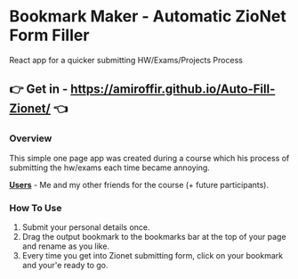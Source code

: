 # Bookmark Maker - Automatic ZioNet Form Filler
React app for a quicker submitting HW/Exams/Projects Process

## :point_right:  Get in - https://amiroffir.github.io/Auto-Fill-Zionet/ :point_left:	

### Overview
This simple one page app was created during a course which his process of submitting the hw/exams each time became annoying.

 **<ins>Users</ins>** - Me and my other friends for the course (+ future participants).
 
 ### How To Use 
 
 1. Submit your personal details once.
 2. Drag the output bookmark to the bookmarks bar at the top of your page and rename as you like.
 3. Every time you get into Zionet submitting form, click on your bookmark and your'e ready to go.

